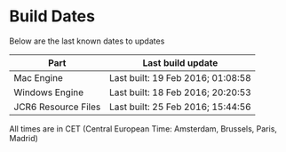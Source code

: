# Build Dates

Below are the last known dates to updates

Part | Last build update
-----|-----
Mac Engine | Last built: 19 Feb 2016; 01:08:58
Windows Engine | Last built: 18 Feb 2016; 20:20:53
JCR6 Resource Files | Last built: 25 Feb 2016; 15:44:56
All times are in CET (Central European Time: Amsterdam, Brussels, Paris, Madrid)



